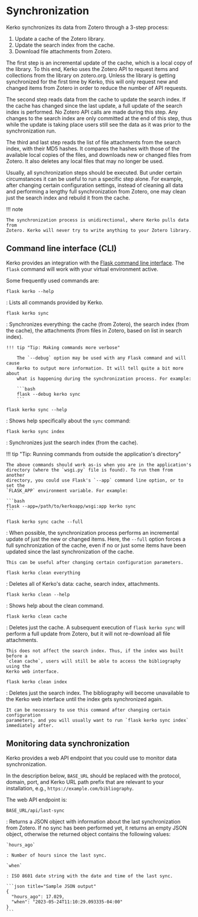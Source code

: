 # Synchronization

Kerko synchronizes its data from Zotero through a 3-step process:

1. Update a cache of the Zotero library.
2. Update the search index from the cache.
3. Download file attachments from Zotero.

The first step is an incremental update of the cache, which is a local copy of
the library. To this end, Kerko uses the Zotero API to request items and
collections from the library on zotero.org. Unless the library is getting
synchronized for the first time by Kerko, this will only request new and changed
items from Zotero in order to reduce the number of API requests.

The second step reads data from the cache to update the search index. If the
cache has changed since the last update, a full update of the search index is
performed. No Zotero API calls are made during this step. Any changes to the
search index are only committed at the end of this step, thus while the update
is taking place users still see the data as it was prior to the synchronization
run.

The third and last step reads the list of file attachments from the search
index, with their MD5 hashes. It compares the hashes with those of the available
local copies of the files, and downloads new or changed files from Zotero. It
also deletes any local files that may no longer be used.

Usually, all synchronization steps should be executed. But under certain
circumstances it can be useful to run a specific step alone. For example, after
changing certain configuration settings, instead of cleaning all data and
performing a lengthy full synchronization from Zotero, one may clean just the
search index and rebuild it from the cache.

!!! note

    The synchronization process is unidirectional, where Kerko pulls data from
    Zotero. Kerko will never try to write anything to your Zotero library.


## Command line interface (CLI)

Kerko provides an integration with the [Flask command line interface][Flask_CLI].
The `flask` command will work with your virtual environment active.

Some frequently used commands are:

`flask kerko --help`

: Lists all commands provided by Kerko.

`flask kerko sync`

: Synchronizes everything: the cache (from Zotero), the search index (from the
  cache), the attachments (from files in Zotero, based on list in search index).

    !!! tip "Tip: Making commands more verbose"

        The `--debug` option may be used with any Flask command and will cause
        Kerko to output more information. It will tell quite a bit more about
        what is happening during the synchronization process. For example:

        ```bash
        flask --debug kerko sync
        ```

`flask kerko sync --help`

: Shows help specifically about the `sync` command:

`flask kerko sync index`

: Synchronizes just the search index (from the cache).

!!! tip "Tip: Running commands from outside the application's directory"

    The above commands should work as-is when you are in the application's
    directory (where the `wsgi.py` file is found). To run them from another
    directory, you could use Flask's `--app` command line option, or to set the
    `FLASK_APP` environment variable. For example:

    ```bash
    flask --app=/path/to/kerkoapp/wsgi:app kerko sync
    ```

`flask kerko sync cache --full`

: When possible, the synchronization process performs an incremental update of
  just the new or changed items. Here, the `--full` option forces a full
  synchronization of the cache, even if no or just some items have been updated
  since the last synchronization of the cache.

    This can be useful after changing certain configuration parameters.

`flask kerko clean everything`

: Deletes all of Kerko's data: cache, search index, attachments.

`flask kerko clean --help`

: Shows help about the clean command.

`flask kerko clean cache`

: Deletes just the cache. A subsequent execution of `flask kerko sync` will
  perform a full update from Zotero, but it will not re-download all file
  attachments.

    This does not affect the search index. Thus, if the index was built before a
    `clean cache`, users will still be able to access the bibliography using the
    Kerko web interface.

`flask kerko clean index`

: Deletes just the search index. The bibliography will become unavailable to the
  Kerko web interface until the index gets synchronized again.

    It can be necessary to use this command after changing certain configuration
    parameters, and you will usually want to run `flask kerko sync index`
    immediately after.


## Monitoring data synchronization

Kerko provides a web API endpoint that you could use to monitor data
synchronization.

In the description below, `BASE_URL` should be replaced with the protocol,
domain, port, and Kerko URL path prefix that are relevant to your installation,
e.g., `https://example.com/bibliography`.

The web API endpoint is:

`BASE_URL/api/last-sync`

: Returns a JSON object with information about the last synchronization from
  Zotero. If no sync has been performed yet, it returns an empty JSON object,
  otherwise the returned object contains the following values:

    `hours_ago`

    : Number of hours since the last sync.

    `when`

    : ISO 8601 date string with the date and time of the last sync.

    ```json title="Sample JSON output"
    {
      "hours_ago": 17.029,
      "when": "2023-05-24T11:10:29.093335-04:00"
    }
    ```


[Flask_CLI]: https://flask.palletsprojects.com/en/latest/cli/
